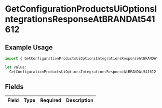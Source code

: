 # GetConfigurationProductsUiOptionsIntegrationsResponseAtBRANDAt541612

## Example Usage

```typescript
import { GetConfigurationProductsUiOptionsIntegrationsResponseAtBRANDAt541612 } from "@vercel/sdk/models/getconfigurationproductsop.js";

let value:
  GetConfigurationProductsUiOptionsIntegrationsResponseAtBRANDAt541612 = {};
```

## Fields

| Field       | Type        | Required    | Description |
| ----------- | ----------- | ----------- | ----------- |